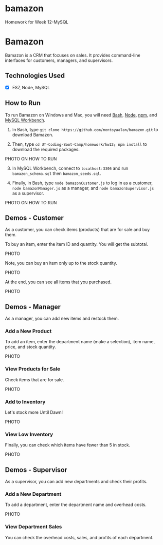 # bamazon
Homework for Week 12-MySQL

# Bamazon
Bamazon is a CRM that focuses on sales. It provides command-line interfaces for customers, managers, and supervisors.

## Technologies Used
- [x] ES7, Node, MySQL

## How to Run
To run Bamazon on Windows and Mac, you will need [Bash](https://git-scm.com/downloads/), [Node](https://nodejs.org/en/), [npm](https://www.npmjs.com/get-npm?utm_source=house&utm_medium=homepage&utm_campaign=free%20orgs&utm_term=Install%20npm), and [MySQL Workbench](https://dev.mysql.com/downloads/workbench/).

1. In Bash, type `git clone https://github.com/montoyaalan/bamazon.git` to download Bamazon.


2. Then, type `cd UT-Coding-Boot-Camp/homework/hw12; npm install` to download the required packages.

PHOTO ON HOW TO RUN

3. In MySQL Workbench, connect to `localhost:3306` and run `bamazon_schema.sql` then `bamazon_seeds.sql`.

4. Finally, in Bash, type `node bamazonCustomer.js` to log in as a customer, `node bamazonManager.js` as a manager, and `node bamazonSupervisor.js` as a supervisor.

PHOTO ON HOW TO RUN

## Demos - Customer

As a customer, you can check items (products) that are for sale and buy them.

To buy an item, enter the item ID and quantity. You will get the subtotal.

PHOTO

Note, you can buy an item only up to the stock quantity.

PHOTO

At the end, you can see all items that you purchased.


PHOTO

## Demos - Manager

As a manager, you can add new items and restock them.

### Add a New Product

To add an item, enter the department name (make a selection), item name, price, and stock quantity.

PHOTO

### View Products for Sale

Check items that are for sale.

PHOTO

### Add to Inventory

Let's stock more Until Dawn!

PHOTO

### View Low Inventory

Finally, you can check which items have fewer than 5 in stock.

PHOTO

## Demos - Supervisor

As a supervisor, you can add new departments and check their profits.

### Add a New Department

To add a department, enter the department name and overhead costs.

PHOTO

### View Department Sales

You can check the overhead costs, sales, and profits of each department.
